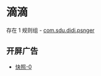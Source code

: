 # 滴滴

存在 1 规则组 - [com.sdu.didi.psnger](/src/apps/com.sdu.didi.psnger.ts)

## 开屏广告

- [快照-0](https://gkd-kit.gitee.io/import/12888394)
